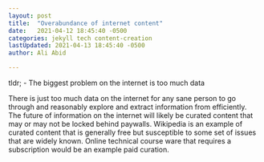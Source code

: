 ```yaml
---
layout: post
title:  "Overabundance of internet content"
date:   2021-04-12 18:45:40 -0500
categories: jekyll tech content-creation
lastUpdated: 2021-04-13 18:45:40 -0500
author: Ali Abid

---
```


tldr; - The biggest problem on the internet is too much data

There is just too much data on the internet for any sane person to go through and reasonably explore and extract information from efficiently.  The future of information on the internet will likely be curated content that may or may not be locked behind paywalls.  Wikipedia is an example of curated content that is generally free but susceptible to some set of issues that are widely known.  Online technical course ware that requires a subscription would be an example paid curation.  






